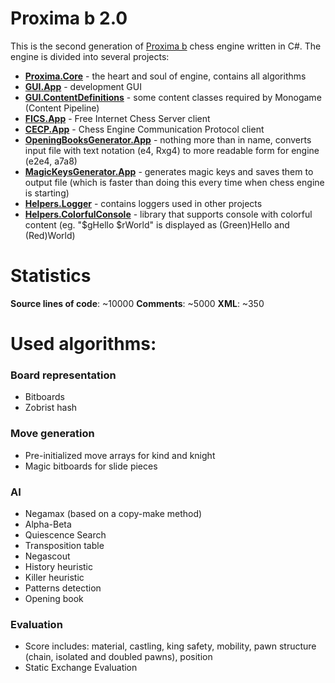 # Proxima b 2.0
This is the second generation of [Proxima b](https://github.com/Tearth/Proxima-b) chess engine written in C#. The engine is divided into several projects:
  * **[Proxima.Core](https://github.com/Tearth/Proxima-b-2.0/tree/master/Proximab/Proxima.Core)** - the heart and soul of engine, contains all algorithms
  * **[GUI.App](https://github.com/Tearth/Proxima-b-2.0/tree/master/Proximab/GUI.App)** - development GUI
  * **[GUI.ContentDefinitions](https://github.com/Tearth/Proxima-b-2.0/tree/master/Proximab/GUI.ContentDefinitions)** - some content classes required by Monogame (Content Pipeline)
  * **[FICS.App](https://github.com/Tearth/Proxima-b-2.0/tree/master/Proximab/FICS.App)** - Free Internet Chess Server client
  * **[CECP.App](https://github.com/Tearth/Proxima-b-2.0/tree/master/Proximab/CECP.App)** - Chess Engine Communication Protocol client
  * **[OpeningBooksGenerator.App](https://github.com/Tearth/Proxima-b-2.0/tree/master/Proximab/OpeningBookGenerator.App)** - nothing more than in name, converts input file with text notation (e4, Rxg4) to more readable form for engine (e2e4, a7a8)
  * **[MagicKeysGenerator.App](https://github.com/Tearth/Proxima-b-2.0/tree/master/Proximab/MagicKeysGenerator.App)** - generates magic keys and saves them to output file (which is faster than doing this every time when chess engine is starting)
  * **[Helpers.Logger](https://github.com/Tearth/Proxima-b-2.0/tree/master/Proximab/Helpers.Loggers)** - contains loggers used in other projects
  * **[Helpers.ColorfulConsole](https://github.com/Tearth/Proxima-b-2.0/tree/master/Proximab/Helpers.ColorfulConsole)** - library that supports console with colorful content (eg. "$gHello $rWorld" is displayed as (Green)Hello and (Red)World)

# Statistics
**Source lines of code**: ~10000
**Comments**: ~5000
**XML**: ~350

# Used algorithms:

### Board representation
  * Bitboards
  * Zobrist hash
  
### Move generation
  * Pre-initialized move arrays for kind and knight
  * Magic bitboards for slide pieces

### AI
  * Negamax (based on a copy-make method)
  * Alpha-Beta
  * Quiescence Search
  * Transposition table
  * Negascout
  * History heuristic
  * Killer heuristic
  * Patterns detection
  * Opening book

### Evaluation
  * Score includes: material, castling, king safety, mobility, pawn structure (chain, isolated and doubled pawns), position
  * Static Exchange Evaluation